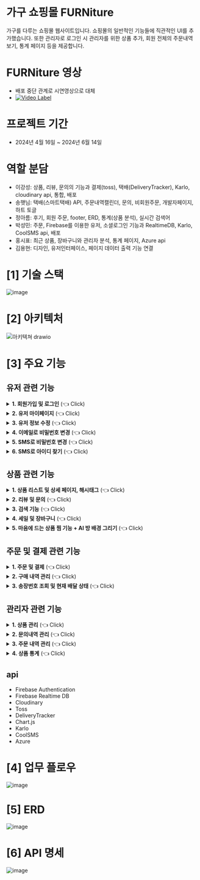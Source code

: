 # 가구 쇼핑몰 FURNiture
가구를 다루는 쇼핑몰 웹사이트입니다. 쇼핑몰의 일반적인 기능들에 직관적인 UI를 추가했습니다.
또한 관리자로 로그인 시 관리자를 위한 상품 추가, 회원 전체의 주문내역 보기, 통계 페이지 등을 제공합니다.

# FURNiture 영상
- 배포 중단 관계로 시연영상으로 대체
- [![Video Label](https://i.ytimg.com/vi/MfuXneddQo8/hqdefault.jpg?sqp=-oaymwE2CPYBEIoBSFXyq4qpAygIARUAAIhCGAFwAcABBvABAfgBqgeAAtAFigIMCAAQARhlIGUoZTAP&rs=AOn4CLDRDGLgA1YnJaiYybY-sKx9lgljww)](https://www.youtube.com/watch?v=MfuXneddQo8)

# 프로젝트 기간
- 2024년 4월 16일 ~ 2024년 6월 14일

# 역할 분담
- 이강성: 상품, 리뷰, 문의의 기능과 결제(toss), 택배(DeliveryTracker), Karlo, cloudinary api, 통합, 배포
- 송햇님: 택배(스마트택배) API, 주문내역캘린더, 문의, 비회원주문, 개발자페이지, 하트 토글
- 정아름: 후기, 회원 주문, footer, ERD, 통계(상품 분석), 실시간 검색어
- 박성민: 주문, Firebase를 이용한 유저, 소셜로그인 기능과 RealtimeDB, Karlo, CoolSMS api, 배포
- 홍시표: 최근 상품, 장바구니와 관리자 분석, 통계 페이지, Azure api
- 김용현: 디자인, 유저인터페이스, 페이지 데이터 출력 기능 연결

# [1] 기술 스택
![image](https://github.com/Ape07Park/Final-project-24.05-integralation/assets/132667775/5b77c38a-1026-4411-a1e4-659baab2391e)

# [2] 아키텍처
![아키텍쳐 drawio](https://github.com/Ape07Park/Human-Final-Project/assets/132667775/fd9907ed-339a-4555-9032-c205fa787aca)

# [3] 주요 기능
## 유저 관련 기능
<details>
  <summary><b>1. 회원가입 및 로그인</b> (👈 Click)</summary>
  <br>
  <div markdown="1">
    <h3>로그인</h3>
    <ul>
      <li>Firebase Authentication을 사용하여 로그인 기능 구현</li>
  <img src="https://github.com/Ape07Park/Human-Final-Project/assets/132667775/7e72acca-af8f-4a17-8a83-714c0169b56f" alt="로그인">
       <li>Firebase Authentication을 사용하여 회원가입 기능 구현</li>
  <img src="https://github.com/Ape07Park/Human-Final-Project/assets/132667775/2eb69b62-4fea-460e-b3f2-2de062cda279" alt="로그인">
  </ul>
  </div>
</details>

 <details>
  <summary><b>2. 유저 마이페이지</b> (👈 Click)</summary>
  <br>
  <div markdown="1">
    <ul>
      <li>Firebase Realtime DB를 이용하여 유저 정보 저장 및 관리</li>
  <img src="https://github.com/Ape07Park/Human-Final-Project/assets/132667775/254bf3b4-babf-4620-a069-2b4180276bb0" alt="로그인">
  </ul>
  </div>
</details>

  <details>
  <summary><b>3. 유저 정보 수정</b> (👈 Click)</summary>
  <br>
  <div markdown="1">
    <ul>
      <li>Firebase Authentication 및 Realtime DB를 통해 유저 정보 업데이트</li>
  <img src="https://github.com/Ape07Park/Human-Final-Project/assets/132667775/e44fc74c-4550-4ba3-b1e8-186e4c93b88a" alt="로그인">
  </ul>
  </div>
</details>

 <details>
  <summary><b>4. 이메일로 비밀번호 변경</b> (👈 Click)</summary>
  <br>
  <div markdown="1">
    <ul>
      <li>Firebase Authentication을 이용하여 이메일로 비밀번호 변경 기능 제공</li>
  <img src="https://github.com/Ape07Park/Human-Final-Project/assets/132667775/3bb2f4ad-d65b-4ced-a880-de6f03bfd2f3" alt="로그인">
       
  <li>이메일 변경을 위한 이메일 입력 모달</li>
  <img src="https://github.com/Ape07Park/Human-Final-Project/assets/132667775/017a8a55-bcbe-4ba8-8d24-82eacdf46087" alt="로그인">
       
  <li>이메일 입력 시 변경됨</li>
  <img src="https://github.com/Ape07Park/Human-Final-Project/assets/132667775/d7b9a39c-aa91-44c7-a56c-abe8669fae45" alt="로그인">

  <li>이메일</li>
  <img src="https://github.com/Ape07Park/Human-Final-Project/assets/132667775/4069e2d1-947b-40f1-9c40-2b824bce4bdb" alt="로그인">

  <li>이메일로 비밀번호 변경</li>
  <img src="https://github.com/Ape07Park/Human-Final-Project/assets/132667775/0e715eaa-0de6-4600-83b9-fe7a5a9e6ff1" alt="로그인">
  </ul>

   <li>이메일로 비밀번호 변경 완료</li>
  <img src="https://github.com/Ape07Park/Human-Final-Project/assets/132667775/99f5e50b-1745-4510-8300-1284aeffaafe" alt="로그인">
  </ul>  
  </div>
</details>

 <details>
  <summary><b>5. SMS로 비밀번호 변경</b> (👈 Click)</summary>
  <br>
  <div markdown="1">
    <ul>
      <li>CoolSMS API를 활용하여 SMS 전송 기능을 통해 비밀번호 변경 기능 구현</li>
  <img src="https://github.com/Ape07Park/Human-Final-Project/assets/132667775/5a29b2eb-af84-4af1-a1ab-d53dacc6ef0b" alt="로그인">

  <li>인증코드 확인</li>
  <img src="https://github.com/Ape07Park/Human-Final-Project/assets/132667775/2adb478e-e284-480a-a563-c4ccc32ccabb" alt="로그인">

   <li>비밀번호 입력</li>
  <img src="https://github.com/Ape07Park/Human-Final-Project/assets/132667775/a0f2a854-fd6d-4c00-83e0-786bb9a3ef3f" alt="로그인">   
  </ul>
  </div>
</details>

<details>
  <summary><b>6. SMS로 아이디 찾기</b> (👈 Click)</summary>
  <br>
  <div markdown="1">
    <ul>
      <li>CoolSMS API를 활용하여 SMS 전송 기능을 통해 아이디 찾기 기능 구현</li>
  <img src="https://github.com/Ape07Park/Human-Final-Project/assets/132667775/f31d8c7f-d96c-4d3e-aba5-fadce20ac859" alt="로그인">

  <li>인증코드 확인</li>
  <img src="https://github.com/Ape07Park/Human-Final-Project/assets/132667775/2adb478e-e284-480a-a563-c4ccc32ccabb" alt="로그인">

   <li>비밀번호 입력</li>
  <img src="https://github.com/Ape07Park/Human-Final-Project/assets/132667775/91770945-035c-4d0a-be3a-7096f9e78c78" alt="로그인">   
  </ul>
  </div>
</details>

## 상품 관련 기능
<details>
  <summary><b>1. 상품 리스트 및 상세 페이지, 해시태그</b> (👈 Click)</summary>
  <br>
  <div markdown="1">
    <h3>리스트</h3>
    <ul>
      <li>MySQL로 데이터를 관리 상품 정보 저장 및 상품 리스트 구현</li>
      <img src="https://github.com/KangSungLee/Final-Project/assets/155405751/67e1e82c-e712-4713-8f15-fd5f87d2d7b7" alt="상품리스트">
    </ul>
    <h3>상세 페이지</h3>
    <ul>
      <li>MySQL로 데이터를 관리 상품 정보 저장 및 상품 상세 페이지 및 해시태그 구현</li>
      <img src="https://github.com/KangSungLee/Final-Project/assets/155405751/67e1e82c-e712-4713-8f15-fd5f87d2d7b7" alt="상세페이지">
    </ul>
  </div>
</details>

<details>
  <summary><b>2. 리뷰 및 문의</b> (👈 Click)</summary>
  <br>
  <div markdown="1">
    <h3>리뷰</h3>
    <ul>
      <li>상품 상세 페이지에서 사용자 리뷰 리스트</li>
      <img src="https://github.com/KangSungLee/Final-Project/assets/155405751/828df158-d72b-4718-9b4e-d0c2a1534032" alt="리뷰 리스트">
      <li>리뷰 작성</li>
      <img src="https://github.com/KangSungLee/Final-Project/assets/155405751/bb234e38-a7c7-4d65-a238-fe7aa9ee5afc" alt="리뷰 작성">
      <li>리뷰 수정</li>
      <img src="https://github.com/KangSungLee/Final-Project/assets/155405751/1b271334-2938-4494-85c3-87b408171c41" alt="리뷰 수정">
    </ul>
    <h3>문의</h3>
    <ul>
      <li>상품 상세 페이지에서 사용자 문의 리스트</li>
      <img src="https://github.com/KangSungLee/Final-Project/assets/155405751/f975a32c-125c-4b0d-b1eb-c47a1126273d" alt="문의 리스트">
      <li>문의 작성</li>
      <img src="https://github.com/KangSungLee/Final-Project/assets/155405751/c3c5d970-0da4-4524-a16e-e5ab4dd7c42d" alt="문의 작성">
      <li>문의 수정 및 삭제</li>
      <img src="https://github.com/KangSungLee/Final-Project/assets/155405751/d022de92-1820-4c94-9049-e941f261646e" alt="문의 수정 및 삭제">
    </ul>
  </div>
</details>

<details>
  <summary><b>3. 검색 기능</b> (👈 Click)</summary>
  <br>
  <div markdown="1">
    <h3>검색 기능</h3>
    <ul>
      <li>데이터베이스 검색 기능을 구현하여 상품 검색 지원</li>
      <img src="https://github.com/KangSungLee/Final-Project/assets/155405751/577fc44b-91e5-4dd6-bf96-ec48bc870ad0" alt="검색창">
      <li>검색 리스트</li>
      <img src="https://github.com/KangSungLee/Final-Project/assets/155405751/82dd6120-9d42-4682-8568-e5ea34f4b7a3" alt="검색 리스트">
    </ul>
  </div>
</details>

<details>
  <summary><b>4. 세일 및 장바구니</b> (👈 Click)</summary>
  <br>
  <div markdown="1">
    <h3>세일</h3>
    <ul>
      <li>세일 리스트</li>
      <img src="https://github.com/KangSungLee/Final-Project/assets/155405751/62e2c6e7-1c26-441f-ad18-bd8f8a5e1dcd" alt="세일 리스트">
    </ul>
    <h3>장바구니</h3>
    <ul>
      <li>장바구니 수량 변경 및 삭제 주문하기 기능</li>
      <img src="https://github.com/KangSungLee/Final-Project/assets/155405751/d6d529f7-ab25-43b7-b483-96e55b2f645f" alt="장바구니">
    </ul>
  </div>
</details>

<details>
  <summary><b>5. 마음에 드는 상품 찜 기능 + AI 방 배경 그리기</b> (👈 Click)</summary>
  <br>
  <div markdown="1">
    <h3>사용자가 찜한 상품 리스트와 Azure의 Computer Vision API를 사용하여 이미지에서 배경을 자동으로 제거, Karlo의 AI 이미지 편집 기능으로 배경 생성 기능 제공</h3>
    <ul>
      <li>찜 리스트</li>
      <img src="https://github.com/KangSungLee/Final-Project/assets/155405751/34ad89d6-dcc5-4c44-a141-07f8f5ddccd2" alt="찜 리스트">
      <li>AI 방 배경 생성</li>
      <img src="https://github.com/KangSungLee/Final-Project/assets/155405751/7eb8c614-cdcc-4c08-b3ad-598f6a00cf2f" alt="AI 방 배경 생성">
    </ul>
  </div>
</details>

## 주문 및 결제 관련 기능
<details>
  <summary><b>1. 주문 및 결제</b> (👈 Click)</summary>
  <br>
  <div markdown="1">
    <h3>Toss API를 통해 결제 처리 및 결제 상태 관리</h3>
    <ul>
      <li>결제창</li>
      <img src="https://github.com/KangSungLee/Final-Project/assets/155405751/3aafd7bc-3e66-4be4-926c-5ac6a0535f89" alt="결제창">
      <li>Toss API를 통해 결제창</li>
      <img src="https://github.com/KangSungLee/Final-Project/assets/155405751/b9c2f300-59fa-4861-95e2-744de03330a3" alt="Toss API를 통해 결제창">
      <li>Toss API를 통해 결제 처리</li>
      <img src="https://github.com/KangSungLee/Final-Project/assets/155405751/3011307a-2ca8-44be-877a-63b7657ce894" alt="Toss API를 통해 결제 처리">
      <li>Toss API를 통해 결제 완료</li>
      <img src="https://github.com/KangSungLee/Final-Project/assets/155405751/6128a335-e2e7-4406-8746-dd777fa0b422" alt="Toss API를 통해 결제 완료">
    </ul>
  </div>
</details>

<details>
  <summary><b>2. 구매 내역 관리</b> (👈 Click)</summary>
  <br>
  <div markdown="1">
    <h3>데이터베이스에 구매 내역 저장 및 관리</h3>
    <ul>
      <li>주문내역 리스트</li>
      <img src="https://github.com/KangSungLee/Final-Project/assets/155405751/c821ab6b-e00e-4c6b-ab4d-4df13b5a3b58" alt="주문내역 리스트">
      <li>주문내역 상세조회</li>
      <img src="https://github.com/KangSungLee/Final-Project/assets/155405751/fcf6db31-ac65-40df-a642-7df2316cdb99" alt="주문내역 상세조회">
    </ul>
  </div>
</details>

<details>
  <summary><b>3. 송장번호 조회 및 현재 배달 상태</b> (👈 Click)</summary>
  <br>
  <div markdown="1">
    <h3>DeliveryTracker API를 사용하여 송장번호 조회 및 배송 상태 관리</h3>
    <ul>
      <li>송장번호 조회 및 배송 상태 관리</li>
      <img src="https://github.com/KangSungLee/Final-Project/assets/155405751/673a92fc-24c1-4c8f-addd-f33c9acd2eed" alt="송장번호 조회 및 배송 상태 관리">
    </ul>
  </div>
</details>
  
## 관리자 관련 기능
<details>
  <summary><b>1. 상품 관리</b> (👈 Click)</summary>
  <br>
  <div markdown="1">
    <ul>
      <li>관리자 페이지에서 상품 등록, 수정, 삭제 기능 구현</li>
  <img src="https://github.com/Ape07Park/Human-Final-Project/assets/132667775/45972bdb-0ff3-4fb4-8411-8aaaf3bcde5c" alt="로그인">

  <li>관리자 페이지에서 상품 등록</li>
  <img src="https://github.com/Ape07Park/Human-Final-Project/assets/132667775/bc1d2748-037e-4253-b88c-1fa8c1370e0a" alt="로그인">

   <li>관리자 페이지에서 상품 수정</li>
  <img src="https://github.com/Ape07Park/Human-Final-Project/assets/132667775/1c5c2f62-8c90-4cc4-9fe3-9832d2de6dd2" alt="로그인">
   <img src="https://github.com/Ape07Park/Human-Final-Project/assets/132667775/80208268-7568-4e93-8814-098216e05845" alt="로그인">
    <img src="https://github.com/Ape07Park/Human-Final-Project/assets/132667775/9e57f60d-5f29-4026-8382-e2d6817a3ff6" alt="로그인">

  <li>관리자 페이지에서 세일 설정</li>
  <img src="https://github.com/Ape07Park/Human-Final-Project/assets/132667775/e17a54e2-e171-449a-b1cc-711611fdbf60" alt="로그인">
  </ul>
  </div>
  </details>
  
  <details>
  <summary><b>2. 문의내역 관리</b> (👈 Click)</summary>
  <br>
  <div markdown="1">
    <ul>
      <li>관리자 페이지에서 사용자 문의 내역 관리</li>
  <img src="https://github.com/Ape07Park/Human-Final-Project/assets/132667775/eec2357b-a489-4de2-b733-5e74b06b9b1d" alt="로그인">
  </ul>
  </div>
</details>

 <details>
  <summary><b>3. 주문 내역 관리</b> (👈 Click)</summary>
  <br>
  <div markdown="1">
    <ul>
      <li>관리자 페이지에서 주문 정보 확인 및 처리</li>
  <img src="https://github.com/Ape07Park/Human-Final-Project/assets/132667775/aec55160-ef8c-4a2a-a0b8-dd6cf849989a" alt="로그인">
        <li>관리자 페이지에서 송장번호 입력 모달창</li>
  <img src="https://github.com/Ape07Park/Human-Final-Project/assets/132667775/213599f0-a26b-4142-89ae-5216384642b5" alt="로그인">
      <li>관리자 페이지에서 주문상세정보 모달창</li>
  <img src="https://github.com/Ape07Park/Human-Final-Project/assets/132667775/7fb509ba-171b-40d3-880e-ed347b8ecb4c" alt="로그인">
  </ul>
  </div>
</details>

 <details>
  <summary><b>4. 상품 통계</b> (👈 Click)</summary>
  <br>
  <div markdown="1">
    <ul>
      <li>데이터베이스에서 추출한 데이터를 기반으로 한 상품 판매 통계 제공</li>
  <img src="https://github.com/Ape07Park/Human-Final-Project/assets/132667775/4b7bc210-d966-4a53-a985-5045bcd22f4f" alt="로그인">
  <img src="https://github.com/Ape07Park/Human-Final-Project/assets/132667775/8d60bf1e-d5d6-4ccd-b9c2-0d15a3f56c66" alt="로그인">
  <img src="https://github.com/Ape07Park/Human-Final-Project/assets/132667775/538924e6-dd79-4bed-806a-669b616bdaa7" alt="로그인">    
  </ul>
  </div>
</details>

## api
- Firebase Authentication
- Firebase Realtime DB
- Cloudinary
- Toss
- DeliveryTracker
- Chart.js
- Karlo
- CoolSMS
- Azure

# [4] 업무 플로우
![image](https://github.com/Ape07Park/Final-project-24.05-integralation/assets/132667775/56fda504-e0bf-4460-bc2c-1721d16251a0)

# [5] ERD
![image](https://github.com/Ape07Park/Final-project-24.05-integralation/assets/132667775/1acb14e4-d903-44ff-9902-b30729a0a6ce)

# [6] API 명세
![image](https://github.com/Ape07Park/Final-project-24.05-integralation/assets/132667775/3a5ba29d-a5d8-4643-9bef-6842265f0861)
